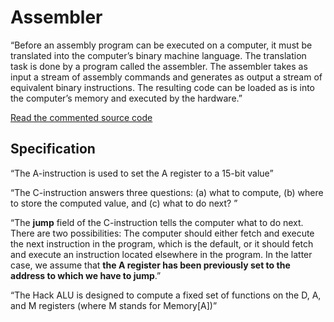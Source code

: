 # Assembler

“Before an assembly program can be executed on a computer, it must be translated into the computer’s binary machine language. The translation task is done by a program called the assembler. The assembler takes as input a stream of assembly commands and generates as output a stream of equivalent binary instructions. The resulting code can be loaded as is into the computer’s memory and executed by the hardware.”

[Read the commented source code]()

## Specification

“The A-instruction is used to set the A register to a 15-bit value”

“The C-instruction answers three questions: (a) what to compute, (b) where to store the computed value, and (c) what to do next? ”

“The **jump** field of the C-instruction tells the computer what to do next. There are two possibilities: The computer should either fetch and execute the next instruction in the program, which is the default, or it should fetch and execute an instruction located elsewhere in the program. In the latter case, we assume that **the A register has been previously set to the address to which we have to jump**.”


“The Hack ALU is designed to compute a fixed set of functions on the D, A, and M registers (where M stands for Memory[A])”
